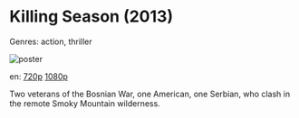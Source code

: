 # Killing Season (2013)

Genres: action, thriller

![poster](http://image.tmdb.org/t/p/w500/ftZVLKyr3RDGtVelU06GAbtOFQa.jpg)

en:
  [720p](magnet:?xt=urn:btih:0C42B548CDF0DF877872D147CD13B424B81B6D3B&tr=udp://glotorrents.pw:6969/announce&tr=udp://tracker.opentrackr.org:1337/announce&tr=udp://torrent.gresille.org:80/announce&tr=udp://tracker.openbittorrent.com:80&tr=udp://tracker.coppersurfer.tk:6969&tr=udp://tracker.leechers-paradise.org:6969&tr=udp://p4p.arenabg.ch:1337&tr=udp://tracker.internetwarriors.net:1337)
  [1080p](magnet:?xt=urn:btih:732F0533632E1CE02E6FE9D6ADCD8B53CF5406EB&tr=udp://glotorrents.pw:6969/announce&tr=udp://tracker.opentrackr.org:1337/announce&tr=udp://torrent.gresille.org:80/announce&tr=udp://tracker.openbittorrent.com:80&tr=udp://tracker.coppersurfer.tk:6969&tr=udp://tracker.leechers-paradise.org:6969&tr=udp://p4p.arenabg.ch:1337&tr=udp://tracker.internetwarriors.net:1337)
  


Two veterans of the Bosnian War, one American, one Serbian, who clash in the remote Smoky Mountain wilderness.